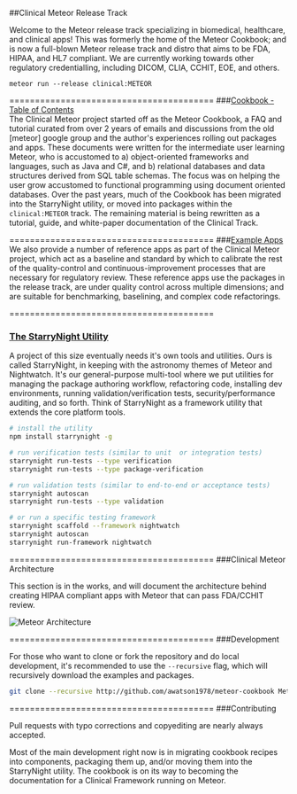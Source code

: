 ##Clinical Meteor Release Track

Welcome to the Meteor release track specializing in biomedical, healthcare, and clinical apps!  This was formerly the home of the Meteor Cookbook; and is now a full-blown Meteor release track and distro that aims to be FDA, HIPAA, and HL7 compliant.  We are currently working towards other regulatory credentialling, including DICOM, CLIA, CCHIT, EOE, and others.  

````
meteor run --release clinical:METEOR
````

========================================
###[Cookbook - Table of Contents](https://github.com/awatson1978/meteor-cookbook/blob/master/table-of-contents.md)   
The Clinical Meteor project started off as the Meteor Cookbook, a FAQ and tutorial curated from over 2 years of emails and discussions from the old [meteor] google group and the author's experiences rolling out packages and apps.  These documents were written for the intermediate user learning Meteor, who is accustomed to a) object-oriented frameworks and languages, such as Java and C#, and b) relational databases and data structures derived from SQL table schemas.  The focus was on helping the user grow accustomed to functional programming using document oriented databases.  Over the past years, much of the Cookbook has been migrated into the StarryNight utility, or moved into packages within the ``clinical:METEOR`` track.  The remaining material is being rewritten as a tutorial, guide, and white-paper documentation of the Clinical Track.


========================================
###[Example Apps](https://github.com/awatson1978/meteor-cookbook/tree/master/examples)  
We also provide a number of reference apps as part of the Clinical Meteor project, which act as a baseline and standard by which to calibrate the rest of the quality-control and continuous-improvement processes that are necessary for regulatory review.  These reference apps use the packages in the release track, are under quality control across multiple dimensions; and are suitable for benchmarking, baselining, and complex code refactorings.  


========================================
### [The StarryNight Utility](http://starrynight.meteor.com/)    

A project of this size eventually needs it's own tools and utilities.  Ours is called StarryNight, in keeping with the astronomy themes of Meteor and Nightwatch.  It's our general-purpose multi-tool where we put utilities for managing the package authoring workflow, refactoring code, installing dev environments, running validation/verification tests, security/performance auditing, and so forth.  Think of StarryNight as a framework utility that extends the core platform tools.

````sh
# install the utility
npm install starrynight -g

# run verification tests (similar to unit  or integration tests)
starrynight run-tests --type verification
starrynight run-tests --type package-verification

# run validation tests (similar to end-to-end or acceptance tests)
starrynight autoscan
starrynight run-tests --type validation

# or run a specific testing framework
starrynight scaffold --framework nightwatch
starrynight autoscan
starrynight run-framework nightwatch
````

========================================
###Clinical Meteor Architecture  

This section is in the works, and will document the architecture behind creating HIPAA compliant apps with Meteor that can pass FDA/CCHIT review.  

![Meteor Architecture](https://raw.githubusercontent.com/awatson1978/meteor-cookbook/master/images/Meteor%20Architecture%20-%20Dev%20to%20Prod.jpg)  



========================================
###Development  

For those who want to clone or fork the repository and do local development, it's recommended to use the ``--recursive`` flag, which will recursively download the examples and packages.  

````bash
git clone --recursive http://github.com/awatson1978/meteor-cookbook MeteorCookbook
````


========================================
###Contributing  

Pull requests with typo corrections and copyediting are nearly always accepted.  

Most of the main development right now is in migrating cookbook recipes into components, packaging them up, and/or moving them into the StarryNight utility.  The cookbook is on its way to becoming the documentation for a Clinical Framework running on Meteor.  
